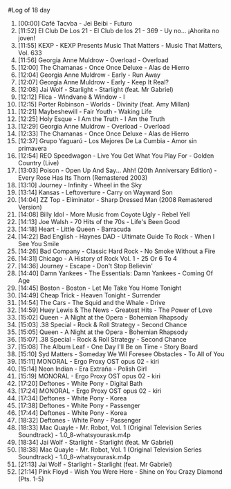 #Log of 18 day

1. [00:00] Café Tacvba - Jei Beibi - Futuro
1. [11:52] El Club De Los 21 - El Club de los 21 - 369 - Uy no... ¡Ahorita no joven!
1. [11:55] KEXP - KEXP Presents Music That Matters - Music That Matters, Vol. 633
1. [11:56] Georgia Anne Muldrow - Overload - Overload
1. [12:00] The Chamanas - Once Once Deluxe - Alas de Hierro
1. [12:04] Georgia Anne Muldrow - Early - Run Away
1. [12:07] Georgia Anne Muldrow - Early - Keep It Real?
1. [12:08] Jai Wolf - Starlight - Starlight (feat. Mr Gabriel)
1. [12:12] Flica - Windvane & Window - l
1. [12:15] Porter Robinson - Worlds - Divinity (feat. Amy Millan)
1. [12:21] Maybeshewill - Fair Youth - Waking Life
1. [12:25] Holy Esque - I Am the Truth - I Am the Truth
1. [12:29] Georgia Anne Muldrow - Overload - Overload
1. [12:33] The Chamanas - Once Once Deluxe - Alas de Hierro
1. [12:37] Grupo Yaguarú - Los Mejores De La Cumbia - Amor sin primavera
1. [12:54] REO Speedwagon - Live You Get What You Play For - Golden Country (Live)
1. [13:03] Poison - Open Up And Say... Ahh! (20th Anniversary Edition) - Every Rose Has Its Thorn (Remastered 2003)
1. [13:10] Journey - Infinity - Wheel in the Sky
1. [13:14] Kansas - Leftoverture - Carry on Wayward Son
1. [14:04] ZZ Top - Eliminator - Sharp Dressed Man (2008 Remastered Version)
1. [14:08] Billy Idol - More Music from Coyote Ugly - Rebel Yell
1. [14:13] Joe Walsh - 70 Hits of the 70s - Life's Been Good
1. [14:18] Heart - Little Queen - Barracuda
1. [14:22] Bad English - Haynes DAD - Ultimate Guide To Rock - When I See You Smile
1. [14:26] Bad Company - Classic Hard Rock - No Smoke Without a Fire
1. [14:31] Chicago - A History of Rock Vol. 1 - 25 Or 6 To 4
1. [14:36] Journey - Escape - Don't Stop Believin'
1. [14:40] Damn Yankees - The Essentials: Damn Yankees - Coming Of Age
1. [14:45] Boston - Boston - Let Me Take You Home Tonight
1. [14:49] Cheap Trick - Heaven Tonight - Surrender
1. [14:54] The Cars - The Squid and the Whale - Drive
1. [14:59] Huey Lewis & The News - Greatest Hits - The Power of Love
1. [15:02] Queen - A Night at the Opera - Bohemian Rhapsody
1. [15:03] .38 Special - Rock & Roll Strategy - Second Chance
1. [15:05] Queen - A Night at the Opera - Bohemian Rhapsody
1. [15:07] .38 Special - Rock & Roll Strategy - Second Chance
1. [15:08] The Album Leaf - One Day I'll Be on Time - Story Board
1. [15:10] Syd Matters - Someday We Wil Foresee Obstacles - To All of You
1. [15:11] MONORAL - Ergo Proxy OST opus 02 - kiri
1. [15:14] Neon Indian - Era Extraña - Polish Girl
1. [15:19] MONORAL - Ergo Proxy OST opus 02 - kiri
1. [17:20] Deftones - White Pony - Digital Bath
1. [17:24] MONORAL - Ergo Proxy OST opus 02 - kiri
1. [17:34] Deftones - White Pony - Korea
1. [17:38] Deftones - White Pony - Passenger
1. [17:44] Deftones - White Pony - Korea
1. [18:32] Deftones - White Pony - Passenger
1. [18:33] Mac Quayle - Mr. Robot, Vol. 1 (Original Television Series Soundtrack) - 1.0_8-whatsyourask.m4p
1. [18:34] Jai Wolf - Starlight - Starlight (feat. Mr Gabriel)
1. [18:38] Mac Quayle - Mr. Robot, Vol. 1 (Original Television Series Soundtrack) - 1.0_8-whatsyourask.m4p
1. [21:13] Jai Wolf - Starlight - Starlight (feat. Mr Gabriel)
1. [21:14] Pink Floyd - Wish You Were Here - Shine on You Crazy Diamond (Pts. 1-5)

